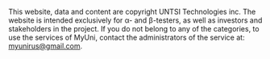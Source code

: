 This website, data and content are copyright UNTSI Technologies inc. The website is intended exclusively for α- and β-testers, as well as investors and stakeholders in the project. If you do not belong to any of the categories, to use the services of MyUni, contact the administrators of the service at: myunirus@gmail.com.

